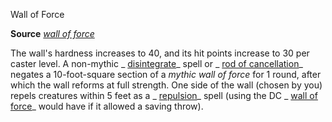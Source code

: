 Wall of Force

**Source** [_wall of force_](spells/wallOfForce#_wall-of-force)

The wall's hardness increases to 40, and its hit points increase to 30 per caster level. A non-mythic _ [disintegrate](spells/disintegrate#_disintegrate)_ spell or _ [rod of cancellation](magicItems/rods#_rod-of-cancellation)_ negates a 10-foot-square section of a _mythic wall of force_ for 1 round, after which the wall reforms at full strength. One side of the wall (chosen by you) repels creatures within 5 feet as a _ [repulsion](spells/repulsion#_repulsion)_ spell (using the DC _ [wall of force](spells/wallOfForce#_wall-of-force)_ would have if it allowed a saving throw).

